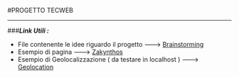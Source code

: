 #PROGETTO TECWEB
_________________
###***Link Utili :***
- File contenente le idee riguardo il progetto ---> [Brainstorming](Progettazione/BrainStorming.md)
- Esempio di pagina ---> [Zakynthos](sample/zakynthos.xhtml)
- Esempio di Geolocalizzazione ( da testare in localhost ) ---> [Geolocation](Test/geolocation.html)
